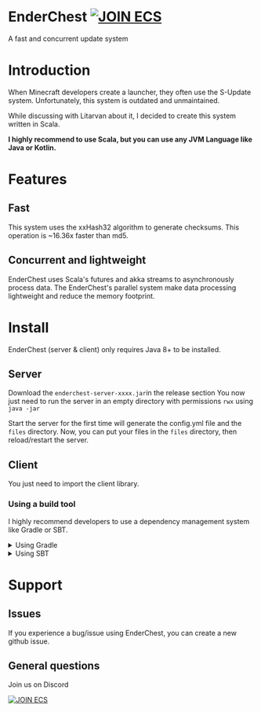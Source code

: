 # EnderChest [![JOIN ECS](https://discordapp.com/api/guilds/718109282406498415/embed.png?style=shield)](https://discord.gg/zX3A8Nb)
A fast and concurrent update system

# Introduction
When Minecraft developers create a launcher, they often use the S-Update system. 
Unfortunately, this system is outdated and unmaintained.

While discussing with Litarvan about it,
I decided to create this system written in Scala.

**I highly recommend to use Scala, but you can use any JVM Language like Java or Kotlin.**

# Features
## Fast
This system uses the xxHash32 algorithm to generate checksums.
This operation is ~16.36x faster than md5.

## Concurrent and lightweight
EnderChest uses Scala's futures and akka streams to asynchronously process data.
The EnderChest's parallel system make data processing lightweight and reduce the memory footprint.

# Install
EnderChest (server & client) only requires Java 8+ to be installed.

## Server
Download the `enderchest-server-xxxx.jar`in the release section
You now just need to run the server in an empty directory with permissions `rwx` using `java -jar`

Start the server for the first time will generate the config.yml file and the `files` directory.
Now, you can put your files in the `files` directory, then reload/restart the server.

## Client
You just need to import the client library.

### Using a build tool
I highly recommend developers to use a dependency management system like Gradle or SBT.

<details>
<summary>Using Gradle</summary>

```gradle
repositories {
  mavenCentral()
}

dependencies {
  implementation 'io.github.iltotore:ec-client:version'
}
```
</details>

<details>
<summary>Using SBT</summary>

```sbt
libraryDependencies += "io.github.iltotore" %% "ec-client" % "version"
```
</details>

# Support
## Issues
If you experience a bug/issue using EnderChest, you can create a new github issue.

## General questions
Join us on Discord

[![JOIN ECS](https://discordapp.com/api/guilds/718109282406498415/embed.png?style=banner3)](https://discord.gg/zX3A8Nb)
